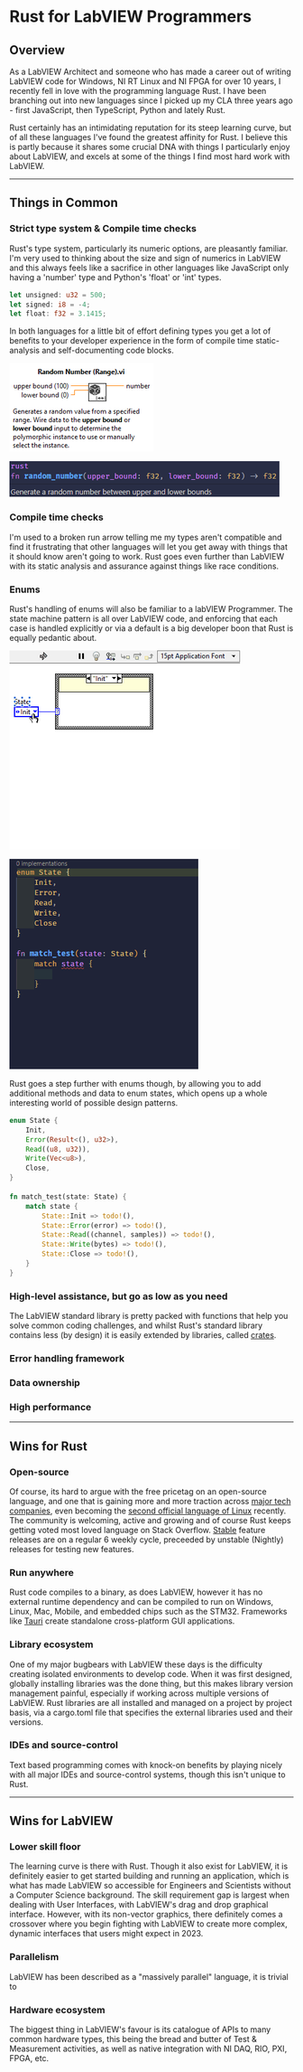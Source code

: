 # Rust for LabVIEW Programmers

## Overview

As a LabVIEW Architect and someone who has made a career out of writing LabVIEW code for Windows, NI RT Linux and NI FPGA for over 10 years, I recently fell in love with the programming language Rust.  I have been branching out into new languages since I picked up my CLA three years ago - first JavaScript, then TypeScript, Python and lately Rust.  

Rust certainly has an intimidating reputation for its steep learning curve, but of all these languages I've found the greatest affinity for Rust.  I believe this is partly because it shares some crucial DNA with things I particularly enjoy about LabVIEW, and excels at some of the things I find most hard work with LabVIEW.

---

## Things in Common

### Strict type system & Compile time checks

Rust's type system, particularly its numeric options, are pleasantly familiar.  I'm very used to thinking about the size and sign of numerics in LabVIEW and this always feels like a sacrifice in other languages like JavaScript only having a 'number' type and Python's 'float' or 'int' types.

```rust
let unsigned: u32 = 500;
let signed: i8 = -4;
let float: f32 = 3.1415;
```

In both languages for a little bit of effort defining types you get a lot of benefits to your developer experience in the form of compile time static-analysis and self-documenting code blocks.

![labVIEW Random Number](./img/labVIEW-random-number.png)

![Rust Random Number](./img/rust-random-number.png)

### Compile time checks

I'm used to a broken run arrow telling me my types aren't compatible and find it frustrating that other languages will let you get away with things that it should know aren't going to work.  Rust goes even further than LabVIEW with its static analysis and assurance against things like race conditions.

### Enums

Rust's handling of enums will also be familiar to a labVIEW Programmer.  The state machine pattern is all over LabVIEW code, and enforcing that each case is handled explicitly or via a default is a big developer boon that Rust is equally pedantic about.

![LabVIEW Match filling](./img/labVIEW-match.gif)

![Rust Match filling](./img/rust-match.gif)

Rust goes a step further with enums though, by allowing you to add additional methods and data to enum states, which opens up a whole interesting world of possible design patterns.

```rust
enum State {
    Init,
    Error(Result<(), u32>),
    Read((u8, u32)),
    Write(Vec<u8>),
    Close,
}

fn match_test(state: State) {
    match state {
        State::Init => todo!(),
        State::Error(error) => todo!(),
        State::Read((channel, samples)) => todo!(),
        State::Write(bytes) => todo!(),
        State::Close => todo!(),
    }
}
```

### High-level assistance, but go as low as you need

The LabVIEW standard library is pretty packed with functions that help you solve common coding challenges, and whilst Rust's standard library contains less (by design) it is easily extended by libraries, called [crates](https://www.crates.io).

### Error handling framework

### Data ownership

### High performance

---

## Wins for Rust

### Open-source

Of course, its hard to argue with the free pricetag on an open-source language, and one that is gaining more and more traction across [major tech companies](https://www.rust-lang.org/sponsors), even becoming the [second official language of Linux](https://www.techzine.eu/news/devops/69453/rust-emerges-as-linuxs-second-official-language/) recently.  The community is welcoming, active and growing and of course Rust keeps getting voted most loved language on Stack Overflow.  [Stable](https://blog.rust-lang.org/2014/10/30/Stability.html) feature releases are on a regular 6 weekly cycle, preceeded by unstable (Nightly) releases for testing new features.

### Run anywhere

Rust code compiles to a binary, as does LabVIEW, however it has no external runtime dependency and can be compiled to run on Windows, Linux, Mac, Mobile, and embedded chips such as the STM32.  Frameworks like [Tauri](https://tauri.app/) create standalone cross-platform GUI applications.

### Library ecosystem

One of my major bugbears with LabVIEW these days is the difficulty creating isolated environments to develop code.  When it was first designed, globally installing libraries was the done thing, but this makes library version management painful, especially if working across multiple versions of LabVIEW.  Rust libraries are all installed and managed on a project by project basis, via a cargo.toml file that specifies the external libraries used and their versions.

### IDEs and source-control

Text based programming comes with knock-on benefits by playing nicely with all major IDEs and source-control systems, though this isn't unique to Rust.

---

## Wins for LabVIEW

### Lower skill floor

The learning curve is there with Rust. Though it also exist for LabVIEW, it is definitely easier to get started building and running an application, which is what has made LabVIEW so accessible for Engineers and Scientists without a Computer Science background.  The skill requirement gap is largest when dealing with User Interfaces, with LabVIEW's drag and drop graphical interface.  However, with its non-vector graphics, there definitely comes a crossover where you begin fighting with LabVIEW to create more complex, dynamic interfaces that users might expect in 2023.

### Parallelism

LabVIEW has been described as a "massively parallel" language, it is trivial to 

### Hardware ecosystem

The biggest thing in LabVIEW's favour is its catalogue of APIs to many common hardware types, this being the bread and butter of Test & Measurement activities, as well as native integration with NI DAQ, RIO, PXI, FPGA, etc.
